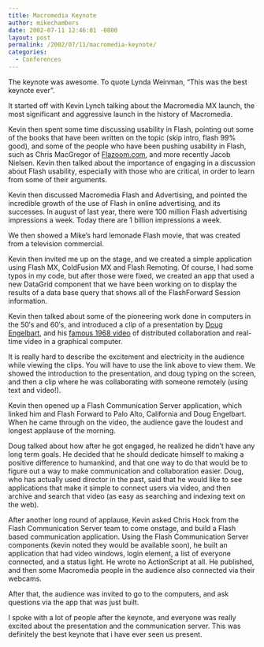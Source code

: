 ```yaml
---
title: Macromedia Keynote
author: mikechambers
date: 2002-07-11 12:46:01 -0800
layout: post
permalink: /2002/07/11/macromedia-keynote/
categories:
  - Conferences
---
```



The keynote was awesome. To quote Lynda Weinman, &#8220;This was the best keynote ever&#8221;.

It started off with Kevin Lynch talking about the Macromedia MX launch, the most significant and aggressive launch in the history of Macromedia.

Kevin then spent some time discussing usability in Flash, pointing out some of the books that have been written on the topic (skip intro, flash 99% good), and some of the people who have been pushing usability in Flash, such as Chris MacGregor of [Flazoom.com][1], and more recently Jacob Nielsen. Kevin then talked about the importance of engaging in a discussion about Flash usability, especially with those who are critical, in order to learn from some of their arguments.

Kevin then discussed Macromedia Flash and Advertising, and pointed the incredible growth of the use of Flash in online advertising, and its successes. In august of last year, there were 100 million Flash advertising impressions a week. Today there are 1 billion impressions a week.

We then showed a Mike&#8217;s hard lemonade Flash movie, that was created from a television commercial.

Kevin then invited me up on the stage, and we created a simple application using Flash MX, ColdFusion MX and Flash Remoting. Of course, I had some typos in my code, but after those were fixed, we created an app that used a new DataGrid component that we have been working on to display the results of a data base query that shows all of the FlashForward Session information.

Kevin then talked about some of the pioneering work done in computers in the 50&#8242;s and 60&#8242;s, and introduced a clip of a presentation by [Doug Engelbart][2], and his [famous 1968 video][3] of distributed collaboration and real-time video in a graphical computer.

It is really hard to describe the excitement and electricity in the audience while viewing the clips. You will have to use the link above to view them. We showed the introduction to the presentation, and doug typing on the screen, and then a clip where he was collaborating with someone remotely (using text and video!).

Kevin then opened up a Flash Communication Server application, which linked him and Flash Forward to Palo Alto, California and Doug Engelbart. When he came through on the video, the audience gave the loudest and longest applause of the morning.

Doug talked about how after he got engaged, he realized he didn&#8217;t have any long term goals. He decided that he should dedicate himself to making a positive difference to humankind, and that one way to do that would be to figure out a way to make communication and collaboration easier. Doug, who has actually used director in the past, said that he would like to see applications that make it simple to connect users via video, and then archive and search that video (as easy as searching and indexing text on the web).

After another long round of applause, Kevin asked Chris Hock from the Flash Communication Server team to come onstage, and build a Flash based communication application. Using the Flash Communication Server components (kevin noted they would be available soon), he built an application that had video windows, login element, a list of everyone connected, and a status light. He wrote no ActionScript at all. He published, and then some Macromedia people in the audience also connected via their webcams.

After that, the audience was invited to go to the computers, and ask questions via the app that was just built.

I spoke with a lot of people after the keynote, and everyone was really excited about the presentation and the communication server. This was definitely the best keynote that i have ever seen us present.

 [1]: http://www.flazoom.com
 [2]: http://www.google.com/search?hl=en&ie=UTF-8&oe=UTF-8&q=Doug+Engelbart&btnG=Google+Search
 [3]: http://sloan.stanford.edu/mousesite/1968Demo.html
